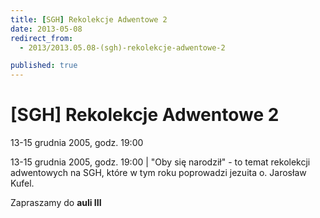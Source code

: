 ```yaml
---
title: [SGH] Rekolekcje Adwentowe 2
date: 2013-05-08
redirect_from: 
  - 2013/2013.05.08-(sgh)-rekolekcje-adwentowe-2

published: true
---
```




# [SGH] Rekolekcje Adwentowe 2

<time>13-15 grudnia 2005, godz. 19:00</time>

13-15 grudnia 2005, godz. 19:00 | "Oby się narodził" - to temat rekolekcji adwentowych na SGH, które w tym roku poprowadzi jezuita o. Jarosław Kufel.

Zapraszamy do **auli III**

<!--{{json:{"created_date":"2013-05-08 20:59:32","publish_down":"0000-00-00 00:00:00","id":"286"}}}-->